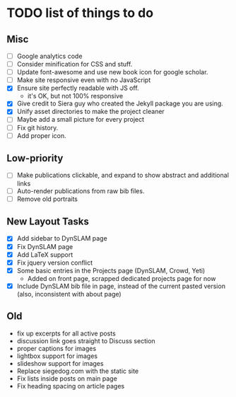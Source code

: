 TODO list of things to do
=========================

Misc
----
 * [ ] Google analytics code
 * [ ] Consider minification for CSS and stuff.
 * [ ] Update font-awesome and use new book icon for google scholar.
 * [ ] Make site responsive even with no JavaScript
 * [X] Ensure site perfectly readable with JS off.
      - it's OK, but not 100% responsive
 * [X] Give credit to Siera guy who created the Jekyll package you are using.
 * [X] Unify asset directories to make the project cleaner
 * [ ] Maybe add a small picture for every project
 * [ ] Fix git history.
 * [ ] Add proper icon.

Low-priority
-----------
 * [ ] Make publications clickable, and expand to show abstract and additional links
 * [ ] Auto-render publications from raw bib files.
 * [ ] Remove old portraits

New Layout Tasks
----------------
 * [X] Add sidebar to DynSLAM page
 * [X] Fix DynSLAM page
 * [X] Add LaTeX support
 * [X] Fix jquery version conflict
 * [X] Some basic entries in the Projects page (DynSLAM, Crowd, Yeti)
      - Added on front page, scrapped dedicated projects page for now
 * [X] Include DynSLAM bib file in page, instead of the current pasted version
     (also, inconsistent with about page)

Old
---
 * fix up excerpts for all active posts
 * discussion link goes straight to Discuss section
 * proper captions for images
 * lightbox support for images
 * slideshow support for images
 * Replace siegedog.com with the static site
 * Fix lists inside posts on main page
 * Fix heading spacing on article pages
